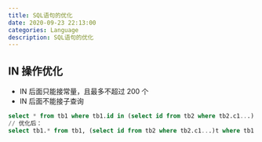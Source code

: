 ```yaml
---
title: SQL语句的优化
date: 2020-09-23 22:13:00
categories: Language
description: SQL语句的优化
---
```


## IN 操作优化

- IN 后面只能接常量，且最多不超过 200 个
- IN 后面不能接子查询

```sql
select * from tb1 where tb1.id in (select id from tb2 where tb2.c1...)
// 优化后：
select tb1.* from tb1, (select id from tb2 where tb2.c1...)t where tb1.id = t.id;
```
